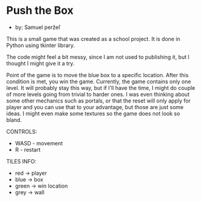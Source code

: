 # Push the Box
* by: Samuel peržeľ

This is a small game that was created as a school project.
It is done in Python using tkinter library.

The code might feel a bit messy, since I am not used to publishing it, but I thought I might give it a try.

Point of the game is to move the blue box to a specific location. After this condition is met, you win the game.
Currently, the game contains only one level. It will probably stay this way, but if I'll have the time, I might do couple of more levels going from trivial to harder ones.
I was even thinking about some other mechanics such as portals, or that the reset will only apply for player and you can use that to your advantage, but those are just some ideas.
I might even make some textures so the game does not look so bland.

CONTROLS:
* WASD - movement
* R - restart

TILES INFO:
* red -> player
* blue -> box
* green -> win location
* grey -> wall
